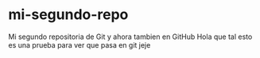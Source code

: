 # mi-segundo-repo
Mi segundo repositoria de Git y ahora tambien en GitHub
Hola que tal esto es una prueba para ver que pasa en git jeje
